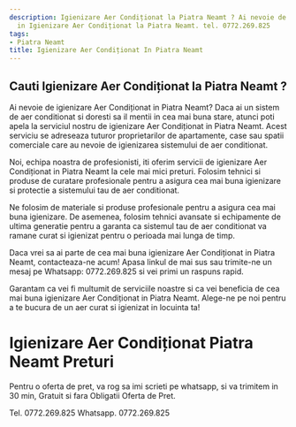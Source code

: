 ```yaml
---
description: Igienizare Aer Condiționat la Piatra Neamt ? Ai nevoie de un profesionist
  in Igienizare Aer Condiționat la Piatra Neamt. tel. 0772.269.825
tags:
- Piatra Neamt
title: Igienizare Aer Condiționat In Piatra Neamt
---
```



## Cauti Igienizare Aer Condiționat la Piatra Neamt ?

Ai nevoie de igienizare Aer Condiționat in Piatra Neamt? 
Daca ai un sistem de aer conditionat si doresti sa il mentii in cea mai buna stare, atunci poti apela la serviciul nostru de igienizare Aer Condiționat in Piatra Neamt. Acest serviciu se adreseaza tuturor proprietarilor de apartamente, case sau spatii comerciale care au nevoie de igienizarea sistemului de aer conditionat.

Noi, echipa noastra de profesionisti, iti oferim servicii de igienizare Aer Condiționat in Piatra Neamt la cele mai mici preturi. Folosim tehnici si produse de curatare profesionale pentru a asigura cea mai buna igienizare si protectie a sistemului tau de aer conditionat.

Ne folosim de materiale si produse profesionale pentru a asigura cea mai buna igienizare. De asemenea, folosim tehnici avansate si echipamente de ultima generatie pentru a garanta ca sistemul tau de aer conditionat va ramane curat si igienizat pentru o perioada mai lunga de timp.

Daca vrei sa ai parte de cea mai buna igienizare Aer Condiționat in Piatra Neamt, contacteaza-ne acum! Apasa linkul de mai sus sau trimite-ne un mesaj pe Whatsapp: 0772.269.825 si vei primi un raspuns rapid. 

Garantam ca vei fi multumit de serviciile noastre si ca vei beneficia de cea mai buna igienizare Aer Condiționat in Piatra Neamt. Alege-ne pe noi pentru a te bucura de un aer curat si igienizat in locuinta ta!

# Igienizare Aer Condiționat Piatra Neamt Preturi
Pentru o oferta de pret, va rog sa imi scrieti pe whatsapp, si va trimitem in 30 min, Gratuit si fara Obligatii Oferta de Pret.

Tel. 0772.269.825
Whatsapp. 0772.269.825